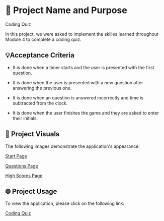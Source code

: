 # 📛 Project Name and Purpose
Coding Quiz

In this project, we were asked to implement the skilles learned throughout Module 4 to complete a coding quiz. 

## 💡Acceptance Criteria

* It is done when a timer starts and the user is presented with the first question. 

* It is done when the user is presented with a new question after answering the previous one. 

* It is done when an question is answered incorrectly and time is subtracted from the clock. 

* It is done when the user finishes the game and they are asked to enter their initials. 

## 👀 Project Visuals
The following images demonstrate the application's appearance: 

[Start Page](./assets/images/start_screenshot.jpg)

[Questions Page](./assets/images/questions_screenshot.jpg)

[High Scores Page](./assets/images/highscores_screenshot.jpg)

## 🌐 Project Usage
To view the application, please click on the following link: 

[Coding Quiz](https://yvettesalinas.github.io/coding-quiz/highscores.html/)



